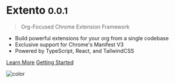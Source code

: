 <!-- _coverpage.md -->

# Extento <small>0.0.1</small>

> Org-Focused Chrome Extension Framework

- Build powerful extensions for your org from a single codebase
- Exclusive support for Chrome's Manifest V3
- Powered by TypeScript, React, and TailwindCSS

[Learn More](learn/overview.md)
[Getting Started](docs/quickstart.md)

<!-- background color -->

![color](#EFF5F5)